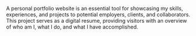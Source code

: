 A personal portfolio website is an essential tool for showcasing my skills, experiences, and projects to potential employers, clients, and collaborators. This project serves as a digital resume, providing visitors with an overview of who am I, what I do, and what I have accomplished.
